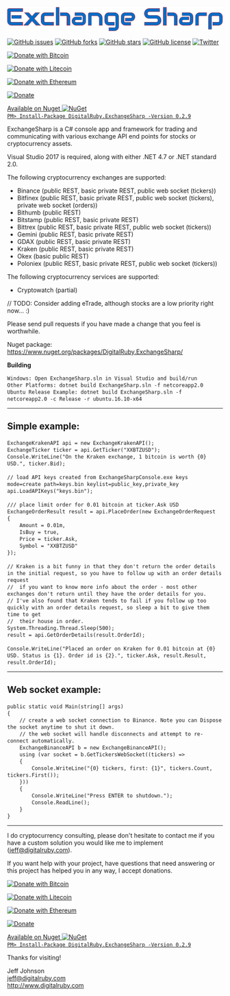 <img src='logo.png' width='600' />

[![GitHub issues](https://img.shields.io/github/issues/jjxtra/ExchangeSharp.svg)](https://github.com/jjxtra/ExchangeSharp/issues)
[![GitHub forks](https://img.shields.io/github/forks/jjxtra/ExchangeSharp.svg)](https://github.com/jjxtra/ExchangeSharp/network)
[![GitHub stars](https://img.shields.io/github/stars/jjxtra/ExchangeSharp.svg)](https://github.com/jjxtra/ExchangeSharp/stargazers)
[![GitHub license](https://img.shields.io/github/license/jjxtra/ExchangeSharp.svg)](https://github.com/jjxtra/ExchangeSharp/blob/master/LICENSE.txt)
[![Twitter](https://img.shields.io/twitter/url/https/github.com/jjxtra/ExchangeSharp.svg?style=social)](https://twitter.com/intent/tweet?text=Wow:&url=https%3A%2F%2Fgithub.com%2Fjjxtra%2FExchangeSharp)

[![Donate with Bitcoin](https://en.cryptobadges.io/badge/small/1GBz8ithHvTqeRZxkmpHx5kQ9wBXuSH8AG)](https://en.cryptobadges.io/donate/1GBz8ithHvTqeRZxkmpHx5kQ9wBXuSH8AG)

[![Donate with Litecoin](https://en.cryptobadges.io/badge/small/LWxRMaVFeXLmaq5munDJxADYYLv2szYi9i)](https://en.cryptobadges.io/donate/LWxRMaVFeXLmaq5munDJxADYYLv2szYi9i)

[![Donate with Ethereum](https://en.cryptobadges.io/badge/small/0x77d3D990859a8c3e3486b5Ad63Da223f7F3778dc)](https://en.cryptobadges.io/donate/0x77d3D990859a8c3e3486b5Ad63Da223f7F3778dc)

[![Donate](https://img.shields.io/badge/Donate-PayPal-green.svg)](https://www.paypal.com/cgi-bin/webscr?cmd=_s-xclick&hosted_button_id=L67Q4KQN5DHLY)

<a href='https://www.nuget.org/packages/DigitalRuby.ExchangeSharp/'>Available on Nuget ![NuGet](https://img.shields.io/nuget/dt/DigitalRuby.ExchangeSharp.svg)  
``` PM> Install-Package DigitalRuby.ExchangeSharp -Version 0.2.9 ```  
</a> 

ExchangeSharp is a C# console app and framework for trading and communicating with various exchange API end points for stocks or cryptocurrency assets.

Visual Studio 2017 is required, along with either .NET 4.7 or .NET standard 2.0.

The following cryptocurrency exchanges are supported:

- Binance (public REST, basic private REST, public web socket (tickers))
- Bitfinex (public REST, basic private REST, public web socket (tickers), private web socket (orders))
- Bithumb (public REST)
- Bitstamp (public REST, basic private REST)
- Bittrex (public REST, basic private REST, public web socket (tickers))
- Gemini (public REST, basic private REST)
- GDAX (public REST, basic private REST)
- Kraken (public REST, basic private REST)
- Okex (basic public REST)
- Poloniex (public REST, basic private REST, public web socket (tickers))

The following cryptocurrency services are supported:
- Cryptowatch (partial)

// TODO: Consider adding eTrade, although stocks are a low priority right now... :)

Please send pull requests if you have made a change that you feel is worthwhile.

Nuget package: https://www.nuget.org/packages/DigitalRuby.ExchangeSharp/

**Building**  
```
Windows: Open ExchangeSharp.sln in Visual Studio and build/run  
Other Platforms: dotnet build ExchangeSharp.sln -f netcoreapp2.0
Ubuntu Release Example: dotnet build ExchangeSharp.sln -f netcoreapp2.0 -c Release -r ubuntu.16.10-x64
```

---
Simple example:
---
```
ExchangeKrakenAPI api = new ExchangeKrakenAPI();
ExchangeTicker ticker = api.GetTicker("XXBTZUSD");
Console.WriteLine("On the Kraken exchange, 1 bitcoin is worth {0} USD.", ticker.Bid);

// load API keys created from ExchangeSharpConsole.exe keys mode=create path=keys.bin keylist=public_key,private_key
api.LoadAPIKeys("keys.bin");

/// place limit order for 0.01 bitcoin at ticker.Ask USD
ExchangeOrderResult result = api.PlaceOrder(new ExchangeOrderRequest
{
    Amount = 0.01m,
    IsBuy = true,
    Price = ticker.Ask,
    Symbol = "XXBTZUSD"
});

// Kraken is a bit funny in that they don't return the order details in the initial request, so you have to follow up with an order details request
//  if you want to know more info about the order - most other exchanges don't return until they have the order details for you.
// I've also found that Kraken tends to fail if you follow up too quickly with an order details request, so sleep a bit to give them time to get
//  their house in order.
System.Threading.Thread.Sleep(500);
result = api.GetOrderDetails(result.OrderId);

Console.WriteLine("Placed an order on Kraken for 0.01 bitcoin at {0} USD. Status is {1}. Order id is {2}.", ticker.Ask, result.Result, result.OrderId);
```

---
Web socket example:
---
```
public static void Main(string[] args)
{
    // create a web socket connection to Binance. Note you can Dispose the socket anytime to shut it down.
    // the web socket will handle disconnects and attempt to re-connect automatically.
    ExchangeBinanceAPI b = new ExchangeBinanceAPI();
    using (var socket = b.GetTickersWebSocket((tickers) =>
    {
        Console.WriteLine("{0} tickers, first: {1}", tickers.Count, tickers.First());
    }))
    {
        Console.WriteLine("Press ENTER to shutdown.");
        Console.ReadLine();
    }
}
```
---

I do cryptocurrency consulting, please don't hesitate to contact me if you have a custom solution you would like me to implement (jeff@digitalruby.com).

If you want help with your project, have questions that need answering or this project has helped you in any way, I accept donations.

[![Donate with Bitcoin](https://en.cryptobadges.io/badge/small/1GBz8ithHvTqeRZxkmpHx5kQ9wBXuSH8AG)](https://en.cryptobadges.io/donate/1GBz8ithHvTqeRZxkmpHx5kQ9wBXuSH8AG)

[![Donate with Litecoin](https://en.cryptobadges.io/badge/small/LWxRMaVFeXLmaq5munDJxADYYLv2szYi9i)](https://en.cryptobadges.io/donate/LWxRMaVFeXLmaq5munDJxADYYLv2szYi9i)

[![Donate with Ethereum](https://en.cryptobadges.io/badge/small/0x77d3D990859a8c3e3486b5Ad63Da223f7F3778dc)](https://en.cryptobadges.io/donate/0x77d3D990859a8c3e3486b5Ad63Da223f7F3778dc)

[![Donate](https://img.shields.io/badge/Donate-PayPal-green.svg)](https://www.paypal.com/cgi-bin/webscr?cmd=_s-xclick&hosted_button_id=L67Q4KQN5DHLY)

<a href='https://www.nuget.org/packages/DigitalRuby.ExchangeSharp/'>Available on Nuget ![NuGet](https://img.shields.io/nuget/dt/DigitalRuby.ExchangeSharp.svg)  
``` PM> Install-Package DigitalRuby.ExchangeSharp -Version 0.2.9 ```  
</a> 

Thanks for visiting!

Jeff Johnson  
jeff@digitalruby.com  
http://www.digitalruby.com  
